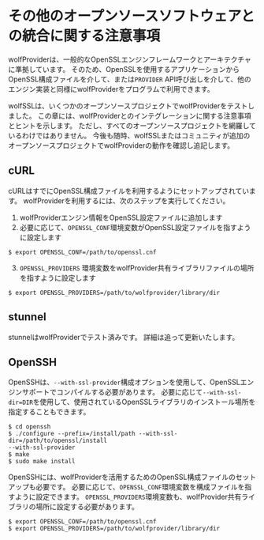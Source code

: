 # その他のオープンソースソフトウェアとの統合に関する注意事項

wolfProviderは、一般的なOpenSSLエンジンフレームワークとアーキテクチャに準拠しています。
そのため、OpenSSLを使用するアプリケーションからOpenSSL構成ファイルを介して、または`PROVIDER` API呼び出しを介して、他のエンジン実装と同様にwolfProviderをプログラムで利用できます。

wolfSSLは、いくつかのオープンソースプロジェクトでwolfProviderをテストしました。
この章には、wolfProviderとのインテグレーションに関する注意事項とヒントを示します。
ただし、すべてのオープンソースプロジェクトを網羅しているわけではありません。
今後も随時、wolfSSLまたはコミュニティが追加のオープンソースプロジェクトでwolfProviderの動作を確認し追記します。

## cURL

cURLはすでにOpenSSL構成ファイルを利用するようにセットアップされています。
wolfProviderを利用するには、次のステップを実行してください。

1. wolfProviderエンジン情報をOpenSSL設定ファイルに追加します
2. 必要に応じて、`OPENSSL_CONF`環境変数がOpenSSL設定ファイルを指すように設定します


```
$ export OPENSSL_CONF=/path/to/openssl.cnf
```
3. `OPENSSL_PROVIDERS` 環境変数をwolfProvider共有ライブラリファイルの場所を指すように設定します

```
$ export OPENSSL_PROVIDERS=/path/to/wolfprovider/library/dir
```
## stunnel

stunnelはwolfProviderでテスト済みです。 詳細は追って更新いたします。

## OpenSSH

OpenSSHは、`--with-ssl-provider`構成オプションを使用して、OpenSSLエンジンサポートでコンパイルする必要があります。
必要に応じて`--with-ssl-dir=DIR`を使用して、使用されているOpenSSLライブラリのインストール場所を指定することもできます。

```
$ cd openssh
$ ./configure --prefix=/install/path --with-ssl-dir=/path/to/openssl/install
--with-ssl-provider
$ make
$ sudo make install
```

OpenSSHには、wolfProviderを活用するためのOpenSSL構成ファイルのセットアップも必要です。
必要に応じて、`OPENSSL_CONF`環境変数を構成ファイルを指すように設定できます。 
`OPENSSL_PROVIDERS`環境変数も、wolfProvider共有ライブラリの場所に設定する必要があります。

```
$ export OPENSSL_CONF=/path/to/openssl.cnf
$ export OPENSSL_PROVIDERS=/path/to/wolfprovider/library/dir
```
